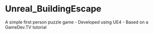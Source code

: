 # Unreal_BuildingEscape
A simple first person puzzle game - Developed using UE4 - Based on a GameDev.TV tutorial
